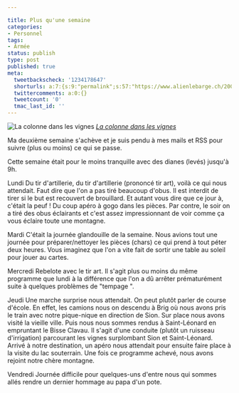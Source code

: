 ```yaml
---

title: Plus qu'une semaine
categories:
- Personnel
tags:
- Armée
status: publish
type: post
published: true
meta:
  tweetbackscheck: '1234178647'
  shorturls: a:7:{s:9:"permalink";s:57:"https://www.alienlebarge.ch/2007/10/27/plus-quune-semaine/";s:7:"tinyurl";s:25:"https://tinyurl.com/bsmdcu";s:4:"isgd";s:17:"https://is.gd/iLfj";s:5:"bitly";s:18:"https://bit.ly/mqM0";s:5:"snipr";s:22:"https://snipr.com/bh97g";s:5:"snurl";s:22:"https://snurl.com/bh97g";s:7:"snipurl";s:24:"https://snipurl.com/bh97g";}
  twittercomments: a:0:{}
  tweetcount: '0'
  tmac_last_id: ''
---
```

 <img src="https://farm3.static.flickr.com/2248/1762482912_2688b81d9b.jpg" alt="La colonne dans les vignes" />
<em><a href="https://www.flickr.com/photos/alienlebarge/1762482912/" title="photo sharing">La colonne dans les vignes</a></em>

Ma deuxième semaine s'achève et je suis pendu à mes mails et RSS pour suivre (plus ou moins) ce qui se passe.

Cette semaine était pour le moins tranquille avec des dianes (levés) jusqu'à 9h.

<!--more-->

Lundi
Du tir d'artillerie, du tir d'artillerie (prononcé tir art), voilà ce qui nous attendait. Faut dire que l'on a pas tiré beaucoup d'obus. Il est interdit de tirer si le but est recouvert de brouillard. Et autant vous dire que ce jour à, c'était la peuf ! Du coup apéro à gogo dans les pièces.
Par contre, le soir on a tiré des obus éclairants et c'est assez impressionnant de voir comme ça vous éclaire toute une montagne.

Mardi
C'était la journée glandouille de la semaine. Nous avions tout une journée pour préparer/nettoyer les pièces (chars) ce qui prend à tout péter deux heures.
Vous imaginez que l'on a vite fait de sortir une table au soleil pour jouer au cartes.

Mercredi
Rebelote avec le tir art. Il s'agit plus ou moins du même programme que lundi à la différence que l'on a dû arrêter prématurément suite à quelques problèmes de "tempage ".

Jeudi
Une marche surprise nous attendait. On peut plutôt parler de course d'école. En effet, les camions nous on descendu à Brig où nous avons pris le train avec notre pique-nique en direction de Sion. Sur place nous avons visité la vieille ville. Puis nous nous sommes rendus à Saint-Léonard en empruntant le Bisse Clavau. Il s'agit d'une conduite (plutôt un ruisseau d'irrigation) parcourant les vignes surplombant Sion et Saint-Léonard. Arrivé à notre destination, un apéro nous attendait pour ensuite faire place à la visite du lac souterrain.
Une fois ce programme achevé, nous avons rejoint notre chère montagne.

Vendredi
Journée difficile pour quelques-uns d'entre nous qui sommes allés rendre un dernier hommage au papa d'un pote.
